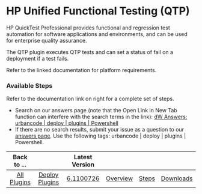 
# HP Unified Functional Testing (QTP)

HP QuickTest Professional provides functional and regression test automation for software applications and environments, and can be used for enterprise quality assurance.

The QTP plugin executes QTP tests and can set a status of fail on a deployment if a test fails.

Refer to the linked documentation for platform requirements.


### Available Steps

Refer to the documentation link on right for a complete set of steps.


* Search on our answers page (note that the Open Link in New Tab function can interfere with the search terms in the link): [dW Answers: urbancode | deploy | plugins | Powershell](https://developer.ibm.com/answers/search.html?f=&type=question&redirect=search%2Fsearch&sort=relevance&q=urbancode+%7C+deploy+%7C+plugins+%7C+powershell)
* If there are no search results, submit your issue as a question to our [answers page](https://community.ibm.com/community/user/wasdevops/urbancode-discussion). Use the following tags: urbancode | deploy | plugins | Powershell.


|Back to ...||Latest Version||||
| :---: | :---: | :---: | :---: | :---: | :---: |
|[All Plugins](../../index.md)|[Deploy Plugins](../README.md)|[6.1100726](https://raw.githubusercontent.com/UrbanCode/IBM-UCD-PLUGINS/main/files/QTP/QTP-6.1100726.zip)|[Overview](overview.md)|[Steps](steps.md)|[Downloads](downloads.md)|
